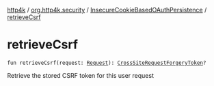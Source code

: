 [http4k](../../index.md) / [org.http4k.security](../index.md) / [InsecureCookieBasedOAuthPersistence](index.md) / [retrieveCsrf](./retrieve-csrf.md)

# retrieveCsrf

`fun retrieveCsrf(request: `[`Request`](../../org.http4k.core/-request/index.md)`): `[`CrossSiteRequestForgeryToken`](../-cross-site-request-forgery-token/index.md)`?`

Retrieve the stored CSRF token for this user request

